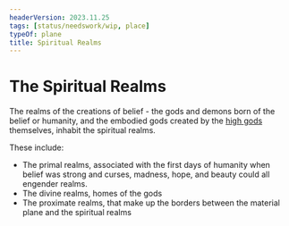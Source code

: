 ```yaml
---
headerVersion: 2023.11.25
tags: [status/needswork/wip, place]
typeOf: plane
title: Spiritual Realms
---
```

# The Spiritual Realms

The realms of the creations of belief - the gods and demons born of the belief or humanity, and the embodied gods created by the [high gods](<../../gods/high-gods/high-gods.md>) themselves, inhabit the spiritual realms. 

These include:
  - The primal realms, associated with the first days of humanity when belief was strong and curses, madness, hope, and beauty could all engender realms. 
  - The divine realms, homes of the gods
  - The proximate realms, that make up the borders between the material plane and the spiritual realms

